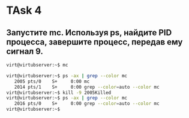 # TAsk 4

## Запустите mc. Используя ps, найдите PID процесса, завершите процесс, передав ему сигнал 9.

```bash
virt@virtubserver:~$ mc

virt@virtubserver:~$ ps -ax | grep --color mc
   2005 pts/0    S+     0:00 mc
   2014 pts/1    S+     0:00 grep --color=auto --color mc
virt@virtubserver:~$ kill -9 2005Killed
virt@virtubserver:~$ ps -ax | grep --color mc
   2016 pts/0    S+     0:00 grep --color=auto --color mc
virt@virtubserver:~$ 
```
